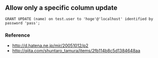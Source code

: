 
## Allow only a specific column update

```mysql
GRANT UPDATE (name) on test.user to 'hoge'@'localhost' identified by password 'pass';
```

### Reference

* http://d.hatena.ne.jp/mir/20051012/p2
* http://qiita.com/shuntaro_tamura/items/2fb114b8c5d1384648aa
